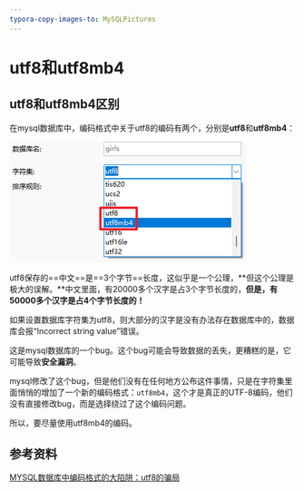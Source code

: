 ```yaml
---
typora-copy-images-to: MySQLPictures
---
```


# utf8和utf8mb4

## utf8和utf8mb4区别

在mysql数据库中，编码格式中关于utf8的编码有两个，分别是**utf8**和**utf8mb4**：

![image-20220118001212819](MySQLPictures/image-20220118001212819.png)

utf8保存的==中文==是==3个字节==长度，这似乎是一个公理，**但这个公理是极大的误解。**中文里面，有20000多个汉字是占3个字节长度的，**但是，有50000多个汉字是占4个字节长度的！**

如果设置数据库字符集为utf8，则大部分的汉字是没有办法存在数据库中的，数据库会报“Incorrect string value”错误。

这是mysql数据库的一个bug。这个bug可能会导致数据的丢失，更糟糕的是，它可能导致**安全漏洞**。

mysql修改了这个bug，但是他们没有在任何地方公布这件事情，只是在字符集里面悄悄的增加了一个新的编码格式：`utf8mb4`，这个才是真正的UTF-8编码，他们没有直接修改bug，而是选择绕过了这个编码问题。

所以，要尽量使用utf8mb4的编码。

## 参考资料

[MYSQL数据库中编码格式的大陷阱：utf8的骗局](https://mp.weixin.qq.com/s/xQjboEuazLFk9o7oQrNeUA)

